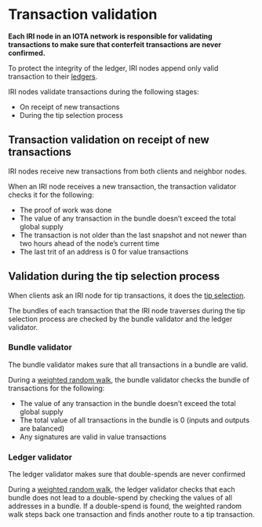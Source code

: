 # Transaction validation

**Each IRI node in an IOTA network is responsible for validating transactions to make sure that conterfeit transactions are never confirmed.**

To protect the integrity of the ledger, IRI nodes append only valid transaction to their [ledgers](../concepts/the-ledger.md).

IRI nodes validate transactions during the following stages:
- On receipt of new transactions
- During the tip selection process

## Transaction validation on receipt of new transactions

IRI nodes receive new transactions from both clients and neighbor nodes.

When an IRI node receives a new transaction, the transaction validator checks it for the following:

- The proof of work was done
- The value of any transaction in the bundle doesn’t exceed the total global supply
- The transaction is not older than the last snapshot and not newer than two hours ahead of the node’s current time
- The last trit of an address is 0 for value transactions

## Validation during the tip selection process

When clients ask an IRI node for tip transactions, it does the [tip selection](root://the-tangle/0.1/concepts/tip-selection.md).

The bundles of each transaction that the IRI node traverses during the tip selection process are checked by the bundle validator and the ledger validator.

### Bundle validator

The bundle validator makes sure that all transactions in a bundle are valid.

During a [weighted random walk](root://the-tangle/0.1/concepts/tip-selection.md), the bundle validator checks the bundle of transactions for the following:

- The value of any transaction in the bundle doesn’t exceed the total global supply
- The total value of all transactions in the bundle is 0 (inputs and outputs are balanced)
- Any signatures are valid in value transactions

### Ledger validator

The ledger validator makes sure that double-spends are never confirmed

During a [weighted random walk](root://the-tangle/0.1/concepts/tip-selection.md), the ledger validator checks that each bundle does not lead to a double-spend by checking the values of all addresses in a bundle. If a double-spend is found, the weighted random walk steps back one transaction and finds another route to a tip transaction.
